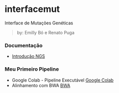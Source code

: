 # interfacemut
Interface de Mutações Genéticas

> by: Emilly Bó e Renato Puga

### Documentação
- [Introdução NGS](doc)

### Meu Primeiro Pipeline
- Google Colab - Pipeline Executável [Google Colab](https://colab.research.google.com/drive/10gCDDhcCo-2SkE8Kp-u8xqDgBlDZS3zL?usp=sharing)
- Alinhamento com BWA [BWA](doc/bwa.md)
